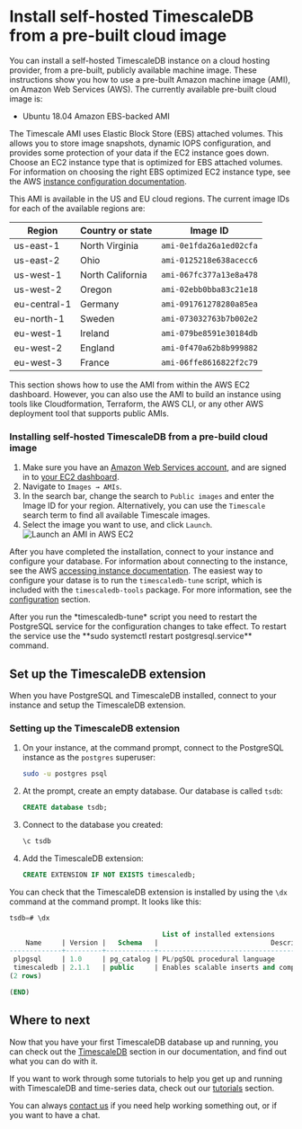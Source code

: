 # Install self-hosted TimescaleDB from a pre-built cloud image
You can install a self-hosted TimescaleDB instance on a cloud hosting provider,
from a pre-built, publicly available machine image. These instructions show you
how to use a pre-built Amazon machine image (AMI), on Amazon Web Services (AWS).
The currently available pre-built cloud image is:

*   Ubuntu 18.04 Amazon EBS-backed AMI

The Timescale AMI uses Elastic Block Store (EBS) attached volumes. This allows
you to store image snapshots, dynamic IOPS configuration, and provides some
protection of your data if the EC2 instance goes down. Choose an EC2 instance
type that is optimized for EBS attached volumes. For information on choosing the
right EBS optimized EC2 instance type, see the AWS
[instance configuration documentation][aws-instance-config].

This AMI is available in the US and EU cloud regions. The current image IDs for
each of the available regions are:

|Region|Country or state|Image ID|
|-|-|-|
|us-east-1|North Virginia|`ami-0e1fda26a1ed02cfa`|
|us-east-2|Ohio|`ami-0125218e638acecc6`|
|us-west-1|North California|`ami-067fc377a13e8a478`|
|us-west-2|Oregon|`ami-02ebb0bba83c21e18`|
|eu-central-1|Germany|`ami-091761278280a85ea`|
|eu-north-1|Sweden|`ami-073032763b7b002e2`|
|eu-west-1|Ireland|`ami-079be8591e30184db`|
|eu-west-2|England|`ami-0f470a62b8b999882`|
|eu-west-3|France|`ami-06ffe8616822f2c79`|

<highlight type="note">
This section shows how to use the AMI from within the AWS EC2 dashboard.
However, you can also use the AMI to build an instance using tools like
Cloudformation, Terraform, the AWS CLI, or any other AWS deployment tool that
supports public AMIs.
</highlight>

<procedure>

### Installing self-hosted TimescaleDB from a pre-build cloud image
1.  Make sure you have an [Amazon Web Services account][aws-signup], and
    are signed in to [your EC2 dashboard][aws-dashboard].
1.  Navigate to `Images → AMIs`.
1.  In the search bar, change the search to `Public images` and enter the
    Image ID for your region. Alternatively, you can use the `Timescale` search
    term to find all available Timescale images.
1.  Select the image you want to use, and click `Launch`.
    <img class="main-content__illustration" src="https://s3.amazonaws.com/assets.timescale.com/docs/images/aws_launch_ami.png" alt="Launch an AMI in AWS EC2"/>

</procedure>

After you have completed the installation, connect to your instance and configure your database. For information about connecting to the instance, see the AWS [accessing instance documentation][aws-connect]. The easiest way to configure your datase is to run the `timescaledb-tune` script, which is included with the `timescaledb-tools` package. For more information, see the [configuration][config] section. 

<highlight type="note">
After you run the *timescaledb-tune* script you need to restart the PostgreSQL service for the configuration changes to take effect. To restart the service use the **sudo systemctl restart postgresql.service** command.
</highlight>


## Set up the TimescaleDB extension
When you have PostgreSQL and TimescaleDB installed, connect to your instance and setup the TimescaleDB extension.

<procedure>

### Setting up the TimescaleDB extension
1.  On your instance, at the command prompt, connect to the PostgreSQL
    instance as the `postgres` superuser:
    ```bash
    sudo -u postgres psql
    ```
1.  At the prompt, create an empty database. Our database is
    called `tsdb`:
    ```sql
    CREATE database tsdb;
    ```
1.  Connect to the database you created:
    ```sql
    \c tsdb
    ```
1.  Add the TimescaleDB extension:
    ```sql
    CREATE EXTENSION IF NOT EXISTS timescaledb;
    ```
</procedure>

You can check that the TimescaleDB extension is installed by using the `\dx`
command at the command prompt. It looks like this:
```sql
tsdb=# \dx

                                      List of installed extensions
    Name     | Version |   Schema   |                            Description                            
-------------+---------+------------+-------------------------------------------------------------------
 plpgsql     | 1.0     | pg_catalog | PL/pgSQL procedural language
 timescaledb | 2.1.1   | public     | Enables scalable inserts and complex queries for time-series data
(2 rows)

(END)
```

## Where to next
Now that you have your first TimescaleDB database up and running, you can check
out the [TimescaleDB][tsdb-docs] section in our documentation, and find out what
you can do with it.

If you want to work through some tutorials to help you get up and running with
TimescaleDB and time-series data, check out our [tutorials][tutorials] section.

You can always [contact us][contact] if you need help working something out, or
if you want to have a chat.


[aws-signup]: https://portal.aws.amazon.com/billing/signup
[aws-dashboard]: https://console.aws.amazon.com/ec2/
[aws-instance-config]: https://docs.aws.amazon.com/AWSEC2/latest/UserGuide/ebs-optimized.html
[aws-connect]: https://docs.aws.amazon.com/AWSEC2/latest/UserGuide/AccessingInstances.html
[contact]: https://www.timescale.com/contact
[install-psql]: /how-to-guides/connecting/psql/
[tsdb-docs]: timescaledb/:currentVersion:/index/
[tutorials]: /timescaledb/:currentVersion:/tutorials/
[config]: /timescaledb/:currentVersion:/how-to-guides/configuration/
